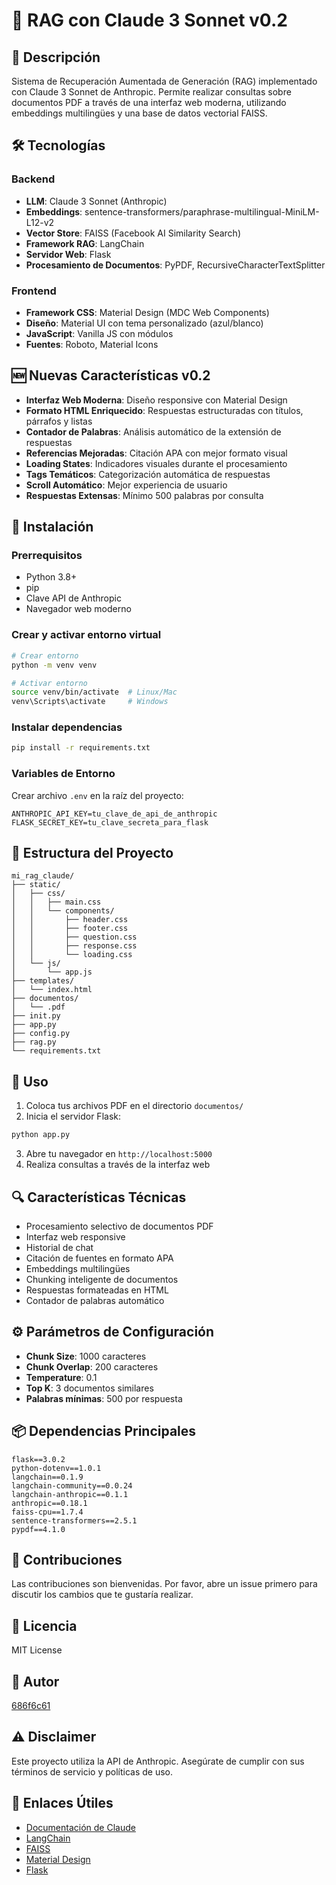 # 🤖 RAG con Claude 3 Sonnet v0.2

## 📖 Descripción
Sistema de Recuperación Aumentada de Generación (RAG) implementado con Claude 3 Sonnet de Anthropic. Permite realizar consultas sobre documentos PDF a través de una interfaz web moderna, utilizando embeddings multilingües y una base de datos vectorial FAISS.

## 🛠️ Tecnologías

### Backend
- **LLM**: Claude 3 Sonnet (Anthropic)
- **Embeddings**: sentence-transformers/paraphrase-multilingual-MiniLM-L12-v2
- **Vector Store**: FAISS (Facebook AI Similarity Search)
- **Framework RAG**: LangChain
- **Servidor Web**: Flask
- **Procesamiento de Documentos**: PyPDF, RecursiveCharacterTextSplitter

### Frontend
- **Framework CSS**: Material Design (MDC Web Components)
- **Diseño**: Material UI con tema personalizado (azul/blanco)
- **JavaScript**: Vanilla JS con módulos
- **Fuentes**: Roboto, Material Icons

## 🆕 Nuevas Características v0.2
- **Interfaz Web Moderna**: Diseño responsive con Material Design
- **Formato HTML Enriquecido**: Respuestas estructuradas con títulos, párrafos y listas
- **Contador de Palabras**: Análisis automático de la extensión de respuestas
- **Referencias Mejoradas**: Citación APA con mejor formato visual
- **Loading States**: Indicadores visuales durante el procesamiento
- **Tags Temáticos**: Categorización automática de respuestas
- **Scroll Automático**: Mejor experiencia de usuario
- **Respuestas Extensas**: Mínimo 500 palabras por consulta

## 🔧 Instalación

### Prerrequisitos
- Python 3.8+
- pip
- Clave API de Anthropic
- Navegador web moderno

### Crear y activar entorno virtual
```bash
# Crear entorno
python -m venv venv

# Activar entorno
source venv/bin/activate  # Linux/Mac
venv\Scripts\activate     # Windows
```

### Instalar dependencias
```bash
pip install -r requirements.txt
```

### Variables de Entorno
Crear archivo `.env` en la raíz del proyecto:
```env
ANTHROPIC_API_KEY=tu_clave_de_api_de_anthropic
FLASK_SECRET_KEY=tu_clave_secreta_para_flask
```

## 📁 Estructura del Proyecto
```
mi_rag_claude/
├── static/
│   ├── css/
│   │   ├── main.css
│   │   └── components/
│   │       ├── header.css
│   │       ├── footer.css
│   │       ├── question.css
│   │       ├── response.css
│   │       └── loading.css
│   └── js/
│       └── app.js
├── templates/
│   └── index.html
├── documentos/
│   └── .pdf
├── init.py
├── app.py
├── config.py
├── rag.py
└── requirements.txt
```

## 🚀 Uso

1. Coloca tus archivos PDF en el directorio `documentos/`
2. Inicia el servidor Flask:
```bash
python app.py
```
3. Abre tu navegador en `http://localhost:5000`
4. Realiza consultas a través de la interfaz web

## 🔍 Características Técnicas
- Procesamiento selectivo de documentos PDF
- Interfaz web responsive
- Historial de chat
- Citación de fuentes en formato APA
- Embeddings multilingües
- Chunking inteligente de documentos
- Respuestas formateadas en HTML
- Contador de palabras automático

## ⚙️ Parámetros de Configuración
- **Chunk Size**: 1000 caracteres
- **Chunk Overlap**: 200 caracteres
- **Temperature**: 0.1
- **Top K**: 3 documentos similares
- **Palabras mínimas**: 500 por respuesta

## 📦 Dependencias Principales
```
flask==3.0.2
python-dotenv==1.0.1
langchain==0.1.9
langchain-community==0.0.24
langchain-anthropic==0.1.1
anthropic==0.18.1
faiss-cpu==1.7.4
sentence-transformers==2.5.1
pypdf==4.1.0
```

## 🤝 Contribuciones
Las contribuciones son bienvenidas. Por favor, abre un issue primero para discutir los cambios que te gustaría realizar.

## 📄 Licencia
MIT License

## 👤 Autor
[686f6c61](https://github.com/686f6c61)

## ⚠️ Disclaimer
Este proyecto utiliza la API de Anthropic. Asegúrate de cumplir con sus términos de servicio y políticas de uso.

## 🔗 Enlaces Útiles
- [Documentación de Claude](https://docs.anthropic.com/claude/docs)
- [LangChain](https://python.langchain.com/docs/get_started/introduction.html)
- [FAISS](https://github.com/facebookresearch/faiss)
- [Material Design](https://material.io/develop/web)
- [Flask](https://flask.palletsprojects.com/)
